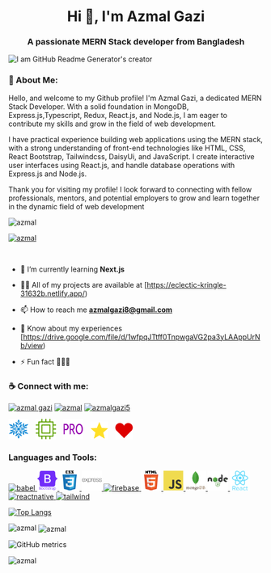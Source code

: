  <h1 align="center">Hi 👋, I'm Azmal Gazi</h1>
<h3 align="center">A passionate MERN Stack developer from Bangladesh</h3>

![I am GitHub Readme Generator's creator]( https://raw.githubusercontent.com/shakilahmedatik/shakilahmedatik/main/banner.jpg)

<h3 align="left">🚀 About Me:</h3>
 Hello, and welcome to my  Github profile! I'm Azmal Gazi, a dedicated MERN Stack Developer. With a solid foundation in MongoDB, Express.js,Typescript, Redux, React.js, and Node.js, I am eager to contribute my skills and grow in the field of web development.

I have practical experience building web applications using the MERN stack, with a strong understanding of front-end technologies like HTML, CSS, React Bootstrap, Tailwindcss, DaisyUi, and JavaScript. I create interactive user interfaces using React.js, and handle database operations with Express.js and Node.js.

Thank you for visiting my profile! I look forward to connecting with fellow professionals, mentors, and potential employers to grow and learn together in the dynamic field of web development


<p align="left"> <img src="https://komarev.com/ghpvc/?username=azmal&label=Profile%20views&color=0e75b6&style=flat" alt="azmal" /> </p>

<p align="left"> <a href="https://github.com/ryo-ma/github-profile-trophy"><img src="https://github-profile-trophy.vercel.app/?username=azmal" alt="azmal" /></a> </p>

<p align="left"> <a href="https://twitter.com/" target="blank"><img src="https://img.shields.io/twitter/follow/?logo=twitter&style=for-the-badge" alt="" /></a> </p>

- 🌱 I’m currently learning **Next.js**

- 👨‍💻 All of my projects are available at [https://eclectic-kringle-31632b.netlify.app/)

- 📫 How to reach me **azmalgazi8@gmail.com**

- 📄 Know about my experiences [https://drive.google.com/file/d/1wfpqJTtff0TnpwgaVG2pa3yLAAppUrNb/view)

- ⚡ Fun fact **🤔🤔🤔**

<h3 align="left">☕ Connect with me:</h3>
<p align="left">
<a href="https://www.linkedin.com/in/azmal-gazi-99489a278/" target="blank"><img align="center" src="https://raw.githubusercontent.com/rahuldkjain/github-profile-readme-generator/master/src/images/icons/Social/linked-in-alt.svg" alt="azmal gazi" height="30" width="40" /></a>
<a href="https://www.facebook.com/profile.php?id=100015683137075" target="blank"><img align="center" src="https://raw.githubusercontent.com/rahuldkjain/github-profile-readme-generator/master/src/images/icons/Social/facebook.svg" alt="azmal" height="30" width="40" /></a>
<a href="[https://linkedin.com/in/azmal gazi](https://www.instagram.com/azmalgazi5/)" target="blank"><img align="center" src="https://raw.githubusercontent.com/rahuldkjain/github-profile-readme-generator/master/src/images/icons/Social/instagram.svg" alt="azmalgazi5" height="30" width="40" /></a>
</p>

<a href='https://archiveprogram.github.com/'><img src='https://raw.githubusercontent.com/acervenky/animated-github-badges/master/assets/acbadge.gif' width='40' height='40'></a> <a href='https://docs.github.com/en/developers'><img src='https://raw.githubusercontent.com/acervenky/animated-github-badges/master/assets/devbadge.gif' width='40' height='40'></a> <a href='https://github.com/pricing'><img src='https://raw.githubusercontent.com/acervenky/animated-github-badges/master/assets/pro.gif' width='40' height='40'></a> <a href='https://stars.github.com/'><img src='https://raw.githubusercontent.com/acervenky/animated-github-badges/master/assets/starbadge.gif' width='35' height='35'></a> <a href='https://docs.github.com/en/github/supporting-the-open-source-community-with-github-sponsors'><img src='https://raw.githubusercontent.com/acervenky/animated-github-badges/master/assets/sponsorbadge.gif' width='35' height='35'></a> 



<h3 align="left">Languages and Tools:</h3>
<p align="left"> <a href="https://babeljs.io/" target="_blank" rel="noreferrer"> <img src="https://www.vectorlogo.zone/logos/babeljs/babeljs-icon.svg" alt="babel" width="40" height="40"/> </a> <a href="https://getbootstrap.com" target="_blank" rel="noreferrer"> <img src="https://raw.githubusercontent.com/devicons/devicon/master/icons/bootstrap/bootstrap-plain-wordmark.svg" alt="bootstrap" width="40" height="40"/> </a> <a href="https://www.w3schools.com/css/" target="_blank" rel="noreferrer"> <img src="https://raw.githubusercontent.com/devicons/devicon/master/icons/css3/css3-original-wordmark.svg" alt="css3" width="40" height="40"/> </a> <a href="https://expressjs.com" target="_blank" rel="noreferrer"> <img src="https://raw.githubusercontent.com/devicons/devicon/master/icons/express/express-original-wordmark.svg" alt="express" width="40" height="40"/> </a> <a href="https://firebase.google.com/" target="_blank" rel="noreferrer"> <img src="https://www.vectorlogo.zone/logos/firebase/firebase-icon.svg" alt="firebase" width="40" height="40"/> </a> <a href="https://www.w3.org/html/" target="_blank" rel="noreferrer"> <img src="https://raw.githubusercontent.com/devicons/devicon/master/icons/html5/html5-original-wordmark.svg" alt="html5" width="40" height="40"/> </a> <a href="https://developer.mozilla.org/en-US/docs/Web/JavaScript" target="_blank" rel="noreferrer"> <img src="https://raw.githubusercontent.com/devicons/devicon/master/icons/javascript/javascript-original.svg" alt="javascript" width="40" height="40"/> </a> <a href="https://www.mongodb.com/" target="_blank" rel="noreferrer"> <img src="https://raw.githubusercontent.com/devicons/devicon/master/icons/mongodb/mongodb-original-wordmark.svg" alt="mongodb" width="40" height="40"/> </a> <a href="https://nodejs.org" target="_blank" rel="noreferrer"> <img src="https://raw.githubusercontent.com/devicons/devicon/master/icons/nodejs/nodejs-original-wordmark.svg" alt="nodejs" width="40" height="40"/> </a> <a href="https://reactjs.org/" target="_blank" rel="noreferrer"> <img src="https://raw.githubusercontent.com/devicons/devicon/master/icons/react/react-original-wordmark.svg" alt="react" width="40" height="40"/> </a> <a href="https://reactnative.dev/" target="_blank" rel="noreferrer"> <img src="https://reactnative.dev/img/header_logo.svg" alt="reactnative" width="40" height="40"/> </a> <a href="https://tailwindcss.com/" target="_blank" rel="noreferrer"> <img src="https://www.vectorlogo.zone/logos/tailwindcss/tailwindcss-icon.svg" alt="tailwind" width="40" height="40"/> </a> </p>

[![Top Langs](https://github-readme-stats.vercel.app/api/top-langs/?username=Azmal7374)](https://github.com/anuraghazra/github-readme-stats)

 

<p><img align="left" src="https://github-readme-stats.vercel.app/api/top-langs?username=azmal&show_icons=true&locale=en&layout=compact" alt="azmal" /></p>

<p>&nbsp;<img align="center" src="https://github-readme-stats.vercel.app/api?username=azmal&show_icons=true&locale=en" alt="azmal" /></p>

![GitHub metrics](https://metrics.lecoq.io/Azmal7374)  

<p><img align="center" src="https://github-readme-streak-stats.herokuapp.com/?user=azmal&" alt="azmal" /></p>
